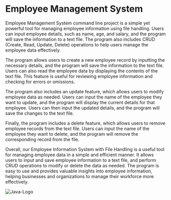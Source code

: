 # Employee Management System

Employee Management System command line project is a simple yet powerful tool for managing employee information using file handling. Users can input employee details, such as name, age, and salary, and the program will save the information to a text file. The program also includes CRUD (Create, Read, Update, Delete) operations to help users manage the employee data effectively.

The program allows users to create a new employee record by inputting the necessary details, and the program will save the information to the text file. Users can also read the employee data by displaying the contents of the text file. This feature is useful for reviewing employee information and checking for errors or omissions.

The program also includes an update feature, which allows users to modify employee data as needed. Users can input the name of the employee they want to update, and the program will display the current details for that employee. Users can then input the updated details, and the program will save the changes to the text file.

Finally, the program includes a delete feature, which allows users to remove employee records from the text file. Users can input the name of the employee they want to delete, and the program will remove the corresponding record from the file.

Overall, our Employee Information System with File Handling is a useful tool for managing employee data in a simple and efficient manner. It allows users to input and save employee information to a text file, and perform CRUD operations to modify or delete the data as needed. The program is easy to use and provides valuable insights into employee information, helping businesses and organizations to manage their workforce more effectively.

![Java-Logo](https://user-images.githubusercontent.com/98956159/193762108-ae021ff5-170e-4464-a877-c3c2c88cd327.png)
